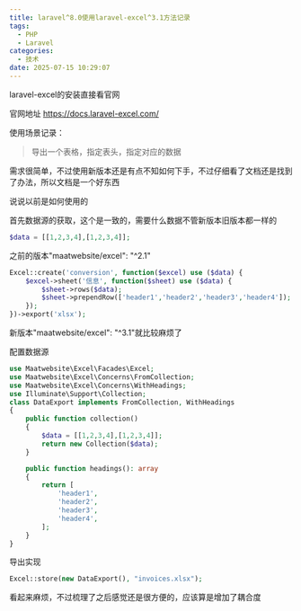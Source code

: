 ```yaml
---
title: laravel^8.0使用laravel-excel^3.1方法记录
tags:
  - PHP
  - Laravel
categories:
  - 技术
date: 2025-07-15 10:29:07
---
```


laravel-excel的安装直接看官网

官网地址 https://docs.laravel-excel.com/

使用场景记录：

> 导出一个表格，指定表头，指定对应的数据

需求很简单，不过使用新版本还是有点不知如何下手，不过仔细看了文档还是找到了办法，所以文档是一个好东西

说说以前是如何使用的

首先数据源的获取，这个是一致的，需要什么数据不管新版本旧版本都一样的

```php
$data = [[1,2,3,4],[1,2,3,4]];
```

之前的版本"maatwebsite/excel": "^2.1"

```php
Excel::create('conversion', function($excel) use ($data) {
    $excel->sheet('信息', function($sheet) use ($data) {
        $sheet->rows($data);
        $sheet->prependRow(['header1','header2','header3','header4']);
    });
})->export('xlsx');
```

新版本"maatwebsite/excel": "^3.1"就比较麻烦了

配置数据源

```php
use Maatwebsite\Excel\Facades\Excel;
use Maatwebsite\Excel\Concerns\FromCollection;
use Maatwebsite\Excel\Concerns\WithHeadings;
use Illuminate\Support\Collection;
class DataExport implements FromCollection, WithHeadings
{
    public function collection()
    {
        $data = [[1,2,3,4],[1,2,3,4]];
        return new Collection($data);
    }

    public function headings(): array
    {
        return [
            'header1',
            'header2',
            'header3',
            'header4',
        ];
    }
}
```

导出实现

```php
Excel::store(new DataExport(), "invoices.xlsx");
```

看起来麻烦，不过梳理了之后感觉还是很方便的，应该算是增加了耦合度
